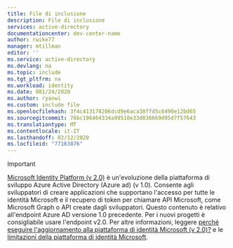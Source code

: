```yaml
---
title: File di inclusione
description: File di inclusione
services: active-directory
documentationcenter: dev-center-name
author: rwike77
manager: mtillman
editor: ''
ms.service: active-directory
ms.devlang: na
ms.topic: include
ms.tgt_pltfrm: na
ms.workload: identity
ms.date: 081/24/2020
ms.author: ryanwi
ms.custom: include file
ms.openlocfilehash: 3f4c413178206dcd9e6aca38ffd5c6490e12bd65
ms.sourcegitcommit: 76bc196464334a99510e33d836669d95d7f57643
ms.translationtype: MT
ms.contentlocale: it-IT
ms.lasthandoff: 02/12/2020
ms.locfileid: "77163876"
---
```

> [!IMPORTANT]
> [Microsoft Identity Platform (v 2.0)](/azure/active-directory/develop/v2-overview) è un'evoluzione della piattaforma di sviluppo Azure Active Directory (Azure ad) (v 1.0). Consente agli sviluppatori di creare applicazioni che supportano l'accesso per tutte le identità Microsoft e il recupero di token per chiamare API Microsoft, come Microsoft Graph o API create dagli sviluppatori.
> Questo contenuto è relativo all'endpoint Azure AD versione 1.0 precedente. Per i nuovi progetti è consigliabile usare l'endpoint v2.0. Per altre informazioni, leggere [perché eseguire l'aggiornamento alla piattaforma di identità Microsoft (v 2.0)?](/azure/active-directory/azuread-dev/azure-ad-endpoint-comparison) e le [limitazioni della piattaforma di identità Microsoft](/azure/active-directory/azuread-dev/azure-ad-endpoint-comparison#limitations).
